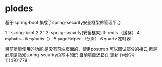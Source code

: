 # plodes
基于 spring-boot 集成了spring-security安全框架的管理平台

1：spring-boot 2.2.1
2: spring-security(安全框架)
3: redis （缓存）
4 mybatis--tkmybatis（）
5 pageHelper （分页）
6 quartz  定时器


目前所能使用的功能 是没有前端页面的，使用postman 可以调试部分的接口,但是必须是熟知spring-security的基本知识
目前项目还正在 更新
作者QQ   1114701778

